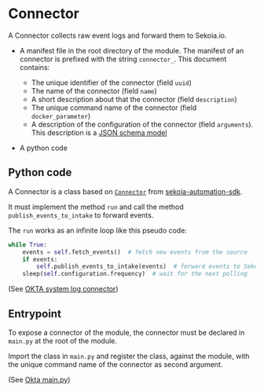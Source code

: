 # Connector

A Connector collects raw event logs and forward them to Sekoia.io.

- A manifest file in the root directory of the module. The manifest of an connector is prefixed with the string `connector_`.
  This document contains:
  	- The unique identifier of the connector (field `uuid`)
	- The name of the connector (field `name`)
	- A short description about that the connector (field `description`)
	- The unique command name of the connector (field `docker_parameter`)
	- A description of the configuration of the connector (field `arguments`). This description is a [JSON schema model](https://json-schema.org/)

- A python code

## Python code

A Connector is a class based on [`Connector`](https://github.com/SEKOIA-IO/sekoia-automation-sdk/blob/main/sekoia_automation/connector.py) from [sekoia-automation-sdk](https://github.com/SEKOIA-IO/sekoia-automation-sdk/).

It must implement the method `run` and call the method `publish_events_to_intake` to forward events.

The `run` works as an infinite loop like this pseudo code:

```python
while True:
    events = self.fetch_events()  # fetch new events from the source
    if events:
        self.publish_events_to_intake(events)  # forward events to Sekoia.io
    sleep(self.configuration.frequency)  # wait for the next polling
```

(See [OKTA system log connector](../Okta/okta_modules/system_log_trigger.py))


## Entrypoint

To expose a connector of the module, the connector must be declared in `main.py` at the root of the module.

Import the class in `main.py` and register the class, against the module, with the unique command name of the connector as second argument.

(See [Okta main.py](../Okta/main.py))
